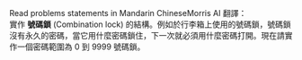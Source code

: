 
Read problems statements in <span class='tooltip'><span class='abbr'>Mandarin Chinese</span><span class='popup'>Morris AI 翻譯：<br/> 實作 **號碼鎖** (Combination lock) 的結構。例如於行李箱上使用的號碼鎖，號碼鎖沒有永久的密碼，當它用什麼密碼鎖住，下一次就必須用什麼密碼打開。現在請實作一個密碼範圍為 0 到 9999 號碼鎖。</span></a>